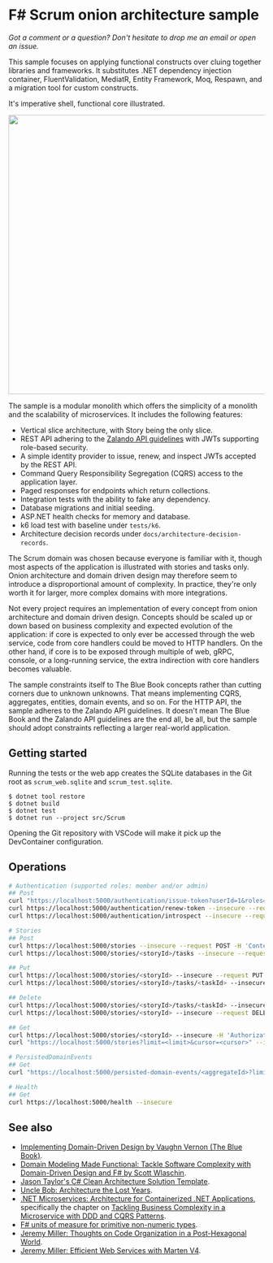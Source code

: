 # F# Scrum onion architecture sample

*Got a comment or a question? Don't hesitate to drop me an email or open an issue.*

This sample focuses on applying functional constructs over cluing together
libraries and frameworks. It substitutes .NET dependency injection container,
FluentValidation, MediatR, Entity Framework, Moq, Respawn, and a migration tool
for custom constructs.

It's imperative shell, functional core illustrated.

<img src="./docs/onion-architecture.png" width="550px" />

The sample is a modular monolith which offers the simplicity of a monolith and
the scalability of microservices. It includes the following features:

- Vertical slice architecture, with Story being the only slice.
- REST API adhering to the [Zalando API
guidelines](https://opensource.zalando.com/restful-api-guidelines/) with JWTs
supporting role-based security.
- A simple identity provider to issue, renew, and inspect JWTs accepted by the
  REST API.
- Command Query Responsibility Segregation (CQRS) access to the application
  layer.
- Paged responses for endpoints which return collections.
- Integration tests with the ability to fake any dependency.
- Database migrations and initial seeding.
- ASP.NET health checks for memory and database.
- k6 load test with baseline under `tests/k6`.
- Architecture decision records under `docs/architecture-decision-records`.

The Scrum domain was chosen because everyone is familiar with it, though most
aspects of the application is illustrated with stories and tasks only. Onion
architecture and domain driven design may therefore seem to introduce a
disproportional amount of complexity. In practice, they're only worth it for
larger, more complex domains with more integrations.

Not every project requires an implementation of every concept from onion
architecture and domain driven design. Concepts should be scaled up or down
based on business complexity and expected evolution of the application: if core
is expected to only ever be accessed through the web service, code from core
handlers could be moved to HTTP handlers. On the other hand, if core is to be
exposed through multiple of web, gRPC, console, or a long-running service, the
extra indirection with core handlers becomes valuable.

The sample constraints itself to The Blue Book concepts rather than cutting
corners due to unknown unknowns. That means implementing CQRS, aggregates,
entities, domain events, and so on. For the HTTP API, the sample adheres to the
Zalando API guidelines. It doesn't mean The Blue Book and the Zalando API
guidelines are the end all, be all, but the sample should adopt constraints
reflecting a larger real-world application.

## Getting started

Running the tests or the web app creates the SQLite databases in the Git root as
`scrum_web.sqlite` and `scrum_test.sqlite`.

    $ dotnet tool restore
    $ dotnet build
    $ dotnet test
    $ dotnet run --project src/Scrum

Opening the Git repository with VSCode will make it pick up the DevContainer
configuration.

## Operations

```bash
# Authentication (supported roles: member and/or admin)
## Post
curl "https://localhost:5000/authentication/issue-token?userId=1&roles=member,admin" --insecure --request POST
curl https://localhost:5000/authentication/renew-token --insecure --request POST -H "Authorization: Bearer <token>"
curl https://localhost:5000/authentication/introspect --insecure --request POST -H "Authorization: Bearer <token>"

# Stories
## Post
curl https://localhost:5000/stories --insecure --request POST -H 'Content-Type: application/json' -H 'Authorization: Bearer <token>' -d '{"title": "title", "description": "description"}'
curl https://localhost:5000/stories/<storyId>/tasks --insecure --request POST -H 'Content-Type: application/json' -H 'Authorization: Bearer <token>' -d '{"title": "title","description": "description"}'

## Put
curl https://localhost:5000/stories/<storyId> --insecure --request PUT -H 'Content-Type: application/json' -H 'Authorization: Bearer <token>' -d '{"title": "title1","description": "description1"}'
curl https://localhost:5000/stories/<storyId>/tasks/<taskId> --insecure --request PUT -H 'Content-Type: application/json' -H 'Authorization: Bearer <token>' -d '{"title": "title1","description": "description1"}'

## Delete
curl https://localhost:5000/stories/<storyId>/tasks/<taskId> --insecure --request DELETE -H 'Authorization: Bearer <token>'
curl https://localhost:5000/stories/<storyId> --insecure --request DELETE -H 'Authorization: Bearer <token>'

## Get
curl https://localhost:5000/stories/<storyId> --insecure -H 'Authorization: Bearer <token>'
curl "https://localhost:5000/stories?limit=<limit>&cursor=<cursor>" --insecure -H 'Authorization: Bearer <token>'

# PersistedDomainEvents
## Get
curl "https://localhost:5000/persisted-domain-events/<aggregateId>?limit=<limit>&cursor=<cursor>" --insecure -H 'Authorization: Bearer <token>'

# Health
## Get
curl https://localhost:5000/health --insecure
```

## See also

- [Implementing Domain-Driven Design by Vaughn Vernon (The Blue Book)](https://www.amazon.com/Implementing-Domain-Driven-Design-Vaughn-Vernon/dp/0321834577).
- [Domain Modeling Made Functional: Tackle Software Complexity with Domain-Driven Design and F# by Scott Wlaschin](https://www.amazon.com/Domain-Modeling-Made-Functional-Domain-Driven/dp/1680502549).
- [Jason Taylor's C# Clean Architecture Solution Template](https://github.com/jasontaylrdev/CleanArchitecture).
- [Uncle Bob: Architecture the Lost Years](https://www.youtube.com/watch?v=WpkDN78P884).
- [.NET Microservices: Architecture for Containerized .NET Applications](https://docs.microsoft.com/en-us/dotnet/architecture/microservices), specifically the chapter on [Tackling Business Complexity in a Microservice with DDD and CQRS Patterns](https://docs.microsoft.com/en-us/dotnet/architecture/microservices/microservice-ddd-cqrs-patterns).
- [F# units of measure for primitive non-numeric types](https://github.com/fsprojects/FSharp.UMX).
- [Jeremy Miller: Thoughts on Code Organization in a Post-Hexagonal World](https://jeremydmiller.com/2023/08/08/thoughts-on-code-organization-in-a-post-hexagonal-world).
- [Jeremy Miller: Efficient Web Services with Marten V4](https://jeremydmiller.com/2021/09/28/efficient-web-services-with-marten-v4).
